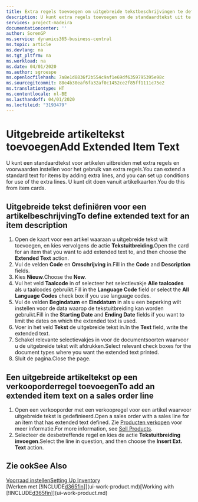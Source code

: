 ```yaml
---
title: Extra regels toevoegen om uitgebreide tekstbeschrijvingen te definiëren | Microsoft Docs
description: U kunt extra regels toevoegen om de standaardtekst uit te breiden die een artikel beschrijft.
services: project-madeira
documentationcenter: ''
author: SorenGP
ms.service: dynamics365-business-central
ms.topic: article
ms.devlang: na
ms.tgt_pltfrm: na
ms.workload: na
ms.date: 04/01/2020
ms.author: sgroespe
ms.openlocfilehash: 7a8e1d8836f2b554c9af1e69df6359795395e98c
ms.sourcegitcommit: 88e4b30eaf6fa32af0c1452ce2f85ff1111c75e2
ms.translationtype: HT
ms.contentlocale: nl-BE
ms.lasthandoff: 04/01/2020
ms.locfileid: "3193479"
---
```

# <a name="add-extended-item-text"></a><span data-ttu-id="a7a94-103">Uitgebreide artikeltekst toevoegen</span><span class="sxs-lookup"><span data-stu-id="a7a94-103">Add Extended Item Text</span></span>
<span data-ttu-id="a7a94-104">U kunt een standaardtekst voor artikelen uitbreiden met extra regels en voorwaarden instellen voor het gebruik van extra regels.</span><span class="sxs-lookup"><span data-stu-id="a7a94-104">You can extend a standard text for items by adding extra lines, and you can set up conditions for use of the extra lines.</span></span> <span data-ttu-id="a7a94-105">U kunt dit doen vanuit artikelkaarten.</span><span class="sxs-lookup"><span data-stu-id="a7a94-105">You do this from item cards.</span></span>

## <a name="to-define-extended-text-for-an-item-description"></a><span data-ttu-id="a7a94-106">Uitgebreide tekst definiëren voor een artikelbeschrijving</span><span class="sxs-lookup"><span data-stu-id="a7a94-106">To define extended text for an item description</span></span>
1. <span data-ttu-id="a7a94-107">Open de kaart voor een artikel waaraan u uitgebreide tekst wilt toevoegen, en kies vervolgens de actie **Tekstuitbreiding**.</span><span class="sxs-lookup"><span data-stu-id="a7a94-107">Open the card for an item that you want to add extended text to, and then choose the **Extended Text** action.</span></span>
2. <span data-ttu-id="a7a94-108">Vul de velden **Code** en **Omschrijving** in.</span><span class="sxs-lookup"><span data-stu-id="a7a94-108">Fill in the **Code** and **Description** fields.</span></span>
3. <span data-ttu-id="a7a94-109">Kies **Nieuw**.</span><span class="sxs-lookup"><span data-stu-id="a7a94-109">Choose the **New**.</span></span>
4. <span data-ttu-id="a7a94-110">Vul het veld **Taalcode** in of selecteer het selectievakje **Alle taalcodes** als u taalcodes gebruikt.</span><span class="sxs-lookup"><span data-stu-id="a7a94-110">Fill in the **Language Code** field or select the **All Language Codes** check box if you use language codes.</span></span>
5. <span data-ttu-id="a7a94-111">Vul de velden **Begindatum** en **Einddatum** in als u een beperking wilt instellen voor de data waarop de tekstuitbreiding kan worden gebruikt.</span><span class="sxs-lookup"><span data-stu-id="a7a94-111">Fill in the **Starting Date** and **Ending Date** fields if you want to limit the dates on which the extended text is used.</span></span>
6. <span data-ttu-id="a7a94-112">Voer in het veld **Tekst** de uitgebreide tekst in.</span><span class="sxs-lookup"><span data-stu-id="a7a94-112">In the **Text** field, write the extended text.</span></span>
7. <span data-ttu-id="a7a94-113">Schakel relevante selectievakjes in voor de documentsoorten waarvoor u de uitgebreide tekst wilt afdrukken.</span><span class="sxs-lookup"><span data-stu-id="a7a94-113">Select relevant check boxes for the document types where you want the extended text printed.</span></span>
8. <span data-ttu-id="a7a94-114">Sluit de pagina.</span><span class="sxs-lookup"><span data-stu-id="a7a94-114">Close the page.</span></span>

## <a name="to-add-an-extended-item-text-on-a-sales-order-line"></a><span data-ttu-id="a7a94-115">Een uitgebreide artikeltekst op een verkooporderregel toevoegen</span><span class="sxs-lookup"><span data-stu-id="a7a94-115">To add an extended item text on a sales order line</span></span>
1. <span data-ttu-id="a7a94-116">Open een verkooporder met een verkoopregel voor een artikel waarvoor uitgebreide tekst is gedefinieerd.</span><span class="sxs-lookup"><span data-stu-id="a7a94-116">Open a sales order with a sales line for an item that has extended text defined.</span></span> <span data-ttu-id="a7a94-117">Zie [Producten verkopen](sales-how-sell-products.md) voor meer informatie.</span><span class="sxs-lookup"><span data-stu-id="a7a94-117">For more information, see [Sell Products](sales-how-sell-products.md).</span></span>
2. <span data-ttu-id="a7a94-118">Selecteer de desbetreffende regel en kies de actie **Tekstuitbreiding invoegen**.</span><span class="sxs-lookup"><span data-stu-id="a7a94-118">Select the line in question, and then choose the **Insert Ext. Text** action.</span></span>

## <a name="see-also"></a><span data-ttu-id="a7a94-119">Zie ook</span><span class="sxs-lookup"><span data-stu-id="a7a94-119">See Also</span></span>
[<span data-ttu-id="a7a94-120">Voorraad instellen</span><span class="sxs-lookup"><span data-stu-id="a7a94-120">Setting Up Inventory</span></span>](inventory-setup-inventory.md)  
<span data-ttu-id="a7a94-121">[Werken met [!INCLUDE[d365fin](includes/d365fin_md.md)]](ui-work-product.md)</span><span class="sxs-lookup"><span data-stu-id="a7a94-121">[Working with [!INCLUDE[d365fin](includes/d365fin_md.md)]](ui-work-product.md)</span></span>

